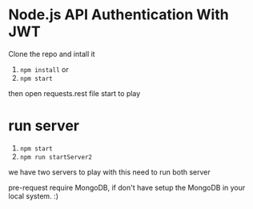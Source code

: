 # Node.js API Authentication With JWT
Clone the repo and intall it
1. `npm install`
or
1. `npm start`

then open requests.rest file start to play
# run server
1. `npm start`
1. `npm run startServer2`

we have two servers to play with this need to run both server

pre-request require MongoDB, if don't have setup the MongoDB in your local system. :) 
